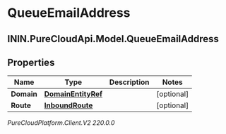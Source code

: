 # QueueEmailAddress

## ININ.PureCloudApi.Model.QueueEmailAddress

## Properties

|Name | Type | Description | Notes|
|------------ | ------------- | ------------- | -------------|
| **Domain** | [**DomainEntityRef**](DomainEntityRef) |  | [optional] |
| **Route** | [**InboundRoute**](InboundRoute) |  | [optional] |



_PureCloudPlatform.Client.V2 220.0.0_
